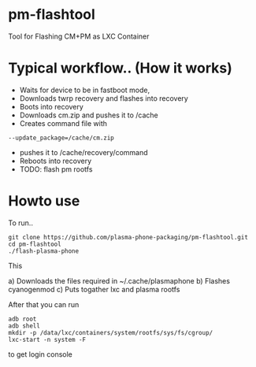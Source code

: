 # pm-flashtool
Tool for Flashing CM+PM as LXC Container

# Typical workflow.. (How it works)

- Waits for device to be in fastboot mode,
- Downloads twrp recovery and flashes into recovery
- Boots into recovery
- Downloads cm.zip and pushes it to /cache
- Creates command file with
```
--update_package=/cache/cm.zip
```
- pushes it to /cache/recovery/command
- Reboots into recovery
- TODO: flash pm rootfs

# Howto use

To run..

```
git clone https://github.com/plasma-phone-packaging/pm-flashtool.git
cd pm-flashtool
./flash-plasma-phone
```

This

a) Downloads the files required in ~/.cache/plasmaphone
b) Flashes cyanogenmod
c) Puts togather lxc and plasma rootfs

After that you can run

```
adb root
adb shell
mkdir -p /data/lxc/containers/system/rootfs/sys/fs/cgroup/
lxc-start -n system -F
```

to get login console
